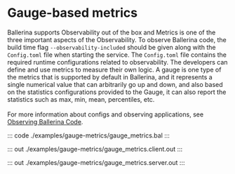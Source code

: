 # Gauge-based metrics

Ballerina supports Observability out of the box and Metrics is one of the three important aspects of the
Observability. To observe Ballerina code, the build time flag `--observability-included` should be given along with the
`Config.toml` file when starting the service. The `Config.toml` file contains the required runtime configurations related to observability.
The developers can define and use metrics to measure their own logic. A gauge is one type of the metrics that is
supported by default in Ballerina, and it represents a single numerical value that can arbitrarily go up and down,
and also based on the statistics configurations provided to the Gauge, it can also report the statistics such as max,
min, mean, percentiles, etc.<br/><br/>
For more information about configs and observing applications, see [Observing Ballerina Code](https://ballerina.io/learn/observing-ballerina-code/).


::: code ./examples/gauge-metrics/gauge_metrics.bal :::

::: out ./examples/gauge-metrics/gauge_metrics.client.out :::

::: out ./examples/gauge-metrics/gauge_metrics.server.out :::